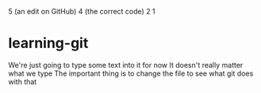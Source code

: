 5 (an edit on GitHub)
4 (the correct code)
2
1

# learning-git

We're just going to type some text into it for now
It doesn't really matter what we type
The important thing is to change the file to see what git does with that
